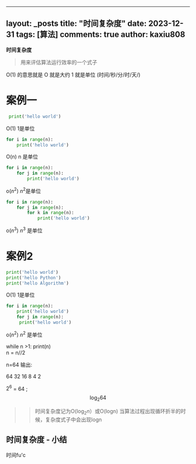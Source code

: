 
---
layout: _posts
title: "时间复杂度"
date:   2023-12-31
tags: [算法]
comments: true
author: kaxiu808  
--- 
**时间复杂度**
> 用来评估算法运行效率的一个式子

O(1)  的意思就是   O 就是大约    1 就是单位  (时间/秒/分/时/天/)
# 案例一
```python
 print('hello world')         
```                  
O(1)             		  1是单位
```python
for i in range(n):
	print('hello world')      
```
O(n)						 n 是单位
```python
for i in range(n):
	for j in range(n):		 
		print('hello world')
```
o($n^2$)                 $n^2$是单位
```python
for i in range(n):
	for j in range(n):
		for k in range(n):     
			print('hello world')
```
o($n^3$)		 			 $n^3$ 是单位

# 案例2

```python
print('hello world')
print('hello Python')                  
print('hello Algorithm')
```
O(1)             				1是单位
```python
for i in range(n):
	print('hello world')         
	for j in range(n):
	 print('hello world')
```
o($n^2$)    						 $n^2$ 是单位


while n >1:
	print(n)							
	n = n//2 

n=64 输出:

64		32  16 	8	4	2


$2^6$ = 64 ;
$$\log_{2}{64}$$		

>>时间复杂度记为O($\log_{2}n$）或O(logn)
>> 当算法过程出现循环折半的时候，复杂度式子中会出现logn


时间复杂度 - 小结
-- 

时间fu'c

<!--stackedit_data:
eyJoaXN0b3J5IjpbLTE0NzQ5NDExNzcsMTA1MDMyODk5MywtMT
k0NDAyOTU2NSwxOTQzMjc5NDksMTgyMjI0MjU5OSw5NjA2NTg3
MTEsNTc1OTE5MzE2LDE2NTA0MzYzOTcsMTYyODYyNDIxOCwxMj
IzNzkyMzU0LC0xMTE2NDEzMTYyLDEyMDE5NjY2NjMsLTU0MDk3
NzUzMSwxMjIxMzA4NzkyLDExMjc5OTQ4MDUsLTE4NDc2NTQ1MT
EsLTU4NDUyOTcyMywtNTcxOTA0MDgzXX0=
-->